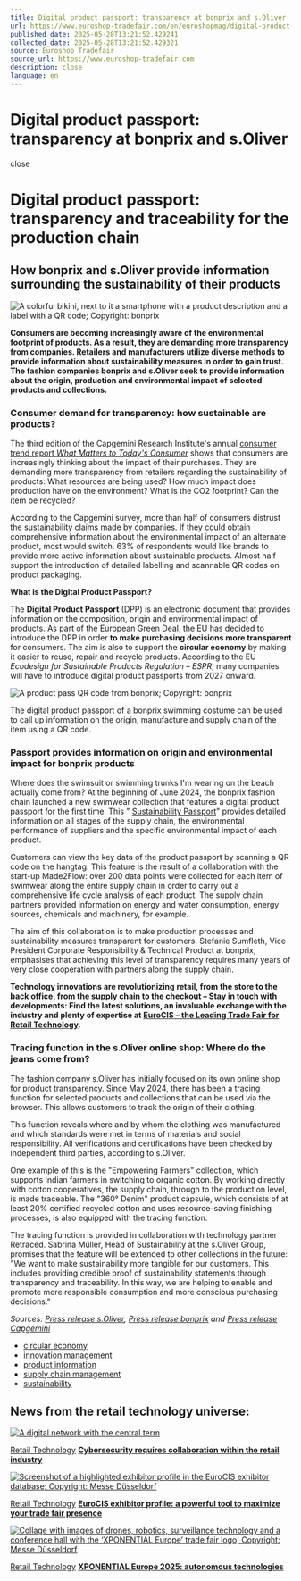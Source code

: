 ```yaml
---
title: Digital product passport: transparency at bonprix and s.Oliver
url: https://www.euroshop-tradefair.com/en/euroshopmag/digital-product-passport-transparency-at-bonprix-and-s-Oliver
published_date: 2025-05-28T13:21:52.429241
collected_date: 2025-05-28T13:21:52.429321
source: Euroshop Tradefair
source_url: https://www.euroshop-tradefair.com
description: close
language: en
---
```


# Digital product passport: transparency at bonprix and s.Oliver

close

# Digital product passport: transparency and traceability for the production chain

## How bonprix and s.Oliver provide information surrounding the sustainability of their products

![A colorful bikini, next to it a smartphone with a product description and a label with a QR code; Copyright: bonprix](https://www.euroshop-tradefair.com/cache/pica/5/2/1/3/2/7/30046051718795414/Produktherkunft_Tracing_bonprix_s-oliver-h.jpg)

**Consumers are becoming increasingly aware of the environmental footprint of products. As a result, they are demanding more transparency from companies. Retailers and manufacturers utilize diverse methods to provide information about sustainability measures in order to gain trust. The fashion companies bonprix and s.Oliver seek to provide information about the origin, production and environmental impact of selected products and collections.**

### Consumer demand for transparency: how sustainable are products?

The third edition of the Capgemini Research Institute's annual [consumer trend report _What Matters to Today's Consumer_](https://www.capgemini.com/news/press-releases/cost-of-living-concerns-have-eased-in-the-last-year-but-consumers-still-expect-further-discounts-on-essential-items/) shows that consumers are increasingly thinking about the impact of their purchases. They are demanding more transparency from retailers regarding the sustainability of products: What resources are being used? How much impact does production have on the environment? What is the CO2 footprint? Can the item be recycled?

According to the Capgemini survey, more than half of consumers distrust the sustainability claims made by companies. If they could obtain comprehensive information about the environmental impact of an alternate product, most would switch. 63% of respondents would like brands to provide more active information about sustainable products. Almost half support the introduction of detailed labelling and scannable QR codes on product packaging.

**What is the Digital Product Passport?**

The **Digital Product Passport** (DPP) is an electronic document that provides information on the composition, origin and environmental impact of products. As part of the European Green Deal, the EU has decided to introduce the DPP in order **to make purchasing decisions more transparent** for consumers. The aim is also to support the **circular economy** by making it easier to reuse, repair and recycle products. According to the EU _Ecodesign for Sustainable Products Regulation – ESPR_, many companies will have to introduce digital product passports from 2027 onward.

![A product pass QR code from bonprix; Copyright: bonprix](https://www.euroshop-tradefair.com/cache/pica/1/3/1/3/2/7/30046051718795789/Produktpass_product_pass_qr_code_bonprix.png)

The digital product passport of a bonprix swimming costume can be used to call up information on the origin, manufacture and supply chain of the item using a QR code.

### Passport provides information on origin and environmental impact for bonprix products

Where does the swimsuit or swimming trunks I'm wearing on the beach actually come from? At the beginning of June 2024, the bonprix fashion chain launched a new swimwear collection that features a digital product passport for the first time. This " [Sustainability Passport](https://www.bonprix.de/corporate/fileadmin/PressDownload/Texte/bonprix-Bademode-mit-Sustainability-Passport-Badeanzug-Colour-Flow-Passport.pdf)" provides detailed information on all stages of the supply chain, the environmental performance of suppliers and the specific environmental impact of each product.

Customers can view the key data of the product passport by scanning a QR code on the hangtag. This feature is the result of a collaboration with the start-up Made2Flow: over 200 data points were collected for each item of swimwear along the entire supply chain in order to carry out a comprehensive life cycle analysis of each product. The supply chain partners provided information on energy and water consumption, energy sources, chemicals and machinery, for example.

The aim of this collaboration is to make production processes and sustainability measures transparent for customers. Stefanie Sumfleth, Vice President Corporate Responsibility & Technical Product at bonprix, emphasises that achieving this level of transparency requires many years of very close cooperation with partners along the supply chain.

**Technology innovations are revolutionizing retail, from the store to the back office, from the supply chain to the checkout – Stay in touch with developments: Find the latest solutions, an invaluable exchange with the industry and plenty of expertise at [EuroCIS – the Leading Trade Fair for Retail Technology](https://www.eurocis-tradefair.com).**

### Tracing function in the s.Oliver online shop: Where do the jeans come from?

The fashion company s.Oliver has initially focused on its own online shop for product transparency. Since May 2024, there has been a tracing function for selected products and collections that can be used via the browser. This allows customers to track the origin of their clothing.

This function reveals where and by whom the clothing was manufactured and which standards were met in terms of materials and social responsibility. All verifications and certifications have been checked by independent third parties, according to s.Oliver.

One example of this is the "Empowering Farmers" collection, which supports Indian farmers in switching to organic cotton. By working directly with cotton cooperatives, the supply chain, through to the production level, is made traceable. The "360° Denim" product capsule, which consists of at least 20% certified recycled cotton and uses resource-saving finishing processes, is also equipped with the tracing function.

The tracing function is provided in collaboration with technology partner Retraced. Sabrina Müller, Head of Sustainability at the s.Oliver Group, promises that the feature will be extended to other collections in the future: "We want to make sustainability more tangible for our customers. This includes providing credible proof of sustainability statements through transparency and traceability. In this way, we are helping to enable and promote more responsible consumption and more conscious purchasing decisions."

_Sources: [Press release s.Oliver](https://soliver-group.com/news/pressemitteilungen/s-oliver-zeigt-wo-mode-herkommt-neue-tracing-funktion-ermoeglicht-kund-innen/), [Press release bonprix](https://www.bonprix.de/corporate/presse/meldung/mehr-transparenz-ueber-produktherkunft-und-umweltauswirkungen-bonprix-launcht-badekollektion-mit-sus/) and [Press release Capgemini](https://www.capgemini.com/news/press-releases/cost-of-living-concerns-have-eased-in-the-last-year-but-consumers-still-expect-further-discounts-on-essential-items/)_

- [circular economy](https://www.euroshop-tradefair.com/en/euroshopmag/digital-product-passport-transparency-at-bonprix-and-s-Oliver?mcat_id=31593)
- [innovation management](https://www.euroshop-tradefair.com/en/euroshopmag/digital-product-passport-transparency-at-bonprix-and-s-Oliver?mcat_id=31589)
- [product information](https://www.euroshop-tradefair.com/en/euroshopmag/digital-product-passport-transparency-at-bonprix-and-s-Oliver?mcat_id=31525)
- [supply chain management](https://www.euroshop-tradefair.com/en/euroshopmag/digital-product-passport-transparency-at-bonprix-and-s-Oliver?mcat_id=31499)
- [sustainability](https://www.euroshop-tradefair.com/en/euroshopmag/digital-product-passport-transparency-at-bonprix-and-s-Oliver?mcat_id=31591)

## News from the retail technology universe:

[![A digital network with the central term ](https://www.euroshop-tradefair.com/cache/pica/5/3/0/3/4/7/35260071737463168/cybersecurity-internet-of-things-iot-s.png)](https://www.euroshop-tradefair.com/en/euroshopmag/cybersecurity-requires-collaboration-within-the-retail-industry)

[Retail Technology](https://www.euroshop-tradefair.com/en/media-news/euroshopmag/retail-technology) [**Cybersecurity requires collaboration within the retail industry**](https://www.euroshop-tradefair.com/en/euroshopmag/cybersecurity-requires-collaboration-within-the-retail-industry)

[![Screenshot of a highlighted exhibitor profile in the EuroCIS exhibitor database; Copyright: Messe Düsseldorf](https://www.euroshop-tradefair.com/cache/pica/1/4/0/5/4/7/6450951739183486/exhibitor-profile-eurocis-retail-technology.png)](https://www.euroshop-tradefair.com/en/euroshopmag/eurocis-exhibitor-profile-a-powerful-tool-to-maximize-your-trade-fair-presence)

[Retail Technology](https://www.euroshop-tradefair.com/en/media-news/euroshopmag/retail-technology) [**EuroCIS exhibitor profile: a powerful tool to maximize your trade fair presence**](https://www.euroshop-tradefair.com/en/euroshopmag/eurocis-exhibitor-profile-a-powerful-tool-to-maximize-your-trade-fair-presence)

[![Collage with images of drones, robotics, surveillance technology and a conference hall with the ‘XPONENTIAL Europe’ trade fair logo; Copyright: Messe Düsseldorf](https://www.euroshop-tradefair.com/cache/pica/7/1/4/4/4/7/3590231738759756/xpo2502_Grafik_Rahmenprogramm-s.jpg)](https://www.euroshop-tradefair.com/en/euroshopmag/xponential-europe-2025-autonomous-technologies)

[Retail Technology](https://www.euroshop-tradefair.com/en/media-news/euroshopmag/retail-technology) [**XPONENTIAL Europe 2025: autonomous technologies**](https://www.euroshop-tradefair.com/en/euroshopmag/xponential-europe-2025-autonomous-technologies)